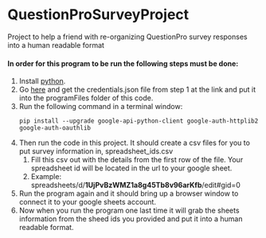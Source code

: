 # QuestionProSurveyProject
Project to help a friend with re-organizing QuestionPro survey responses into a human readable format

#### In order for this program to be run the following steps must be done:
1. Install [python](https://www.python.org/downloads/).
2. Go [here](https://developers.google.com/sheets/api/quickstart/python) and get the credentials.json file from step 1 at the link and put it into the programFiles folder of this code.
3. Run the following command in a terminal window:
    ~~~
    pip install --upgrade google-api-python-client google-auth-httplib2 google-auth-oauthlib
    ~~~
4. Then run the code in this project.  It should create a csv files for you to put survey information in, spreadsheet_ids.csv
    1. Fill this csv out with the details from the first row of the file.  Your spreadsheet id will be located in the url to your google sheet.
    2. Example: spreadsheets/d/**1UjPvBzWMZ1a8g45Tb8v96arKfb**/edit#gid=0
5. Run the program again and it should bring up a browser window to connect it to your google sheets account.
6. Now when you run the program one last time it will grab the sheets information from the sheed ids you provided and put it into a human readable format.
